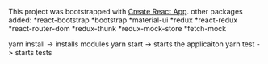 This project was bootstrapped with [Create React App](https://github.com/facebookincubator/create-react-app).
other packages added:
*react-bootstrap
*bootstrap
*material-ui
*redux
*react-redux
*react-router-dom
*redux-thunk
*redux-mock-store
*fetch-mock


yarn install -> installs modules
yarn start  -> starts the applicaiton
yarn test   -> starts tests